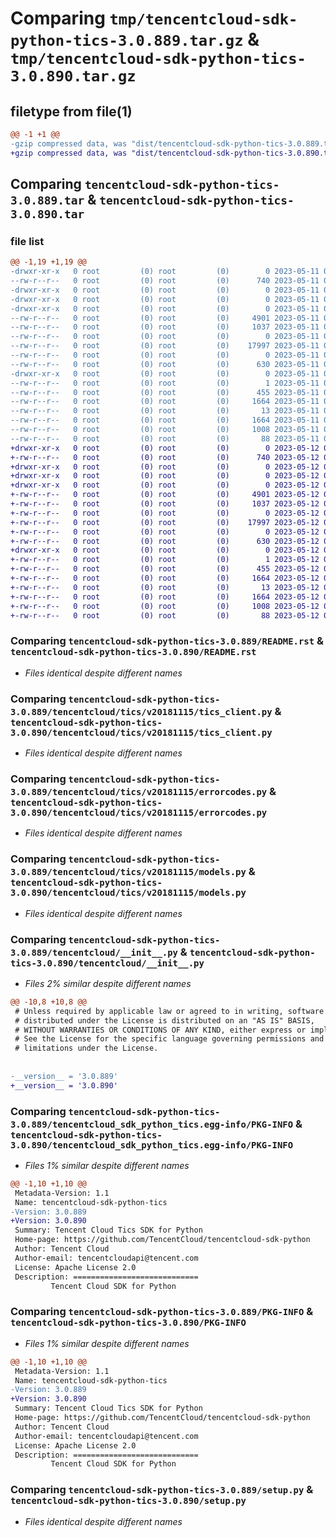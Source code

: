 # Comparing `tmp/tencentcloud-sdk-python-tics-3.0.889.tar.gz` & `tmp/tencentcloud-sdk-python-tics-3.0.890.tar.gz`

## filetype from file(1)

```diff
@@ -1 +1 @@
-gzip compressed data, was "dist/tencentcloud-sdk-python-tics-3.0.889.tar", last modified: Thu May 11 03:23:13 2023, max compression
+gzip compressed data, was "dist/tencentcloud-sdk-python-tics-3.0.890.tar", last modified: Fri May 12 04:10:03 2023, max compression
```

## Comparing `tencentcloud-sdk-python-tics-3.0.889.tar` & `tencentcloud-sdk-python-tics-3.0.890.tar`

### file list

```diff
@@ -1,19 +1,19 @@
-drwxr-xr-x   0 root         (0) root         (0)        0 2023-05-11 03:23:13.000000 tencentcloud-sdk-python-tics-3.0.889/
--rw-r--r--   0 root         (0) root         (0)      740 2023-05-11 03:23:13.000000 tencentcloud-sdk-python-tics-3.0.889/README.rst
-drwxr-xr-x   0 root         (0) root         (0)        0 2023-05-11 03:23:13.000000 tencentcloud-sdk-python-tics-3.0.889/tencentcloud/
-drwxr-xr-x   0 root         (0) root         (0)        0 2023-05-11 03:23:13.000000 tencentcloud-sdk-python-tics-3.0.889/tencentcloud/tics/
-drwxr-xr-x   0 root         (0) root         (0)        0 2023-05-11 03:23:13.000000 tencentcloud-sdk-python-tics-3.0.889/tencentcloud/tics/v20181115/
--rw-r--r--   0 root         (0) root         (0)     4901 2023-05-11 03:23:13.000000 tencentcloud-sdk-python-tics-3.0.889/tencentcloud/tics/v20181115/tics_client.py
--rw-r--r--   0 root         (0) root         (0)     1037 2023-05-11 03:23:13.000000 tencentcloud-sdk-python-tics-3.0.889/tencentcloud/tics/v20181115/errorcodes.py
--rw-r--r--   0 root         (0) root         (0)        0 2023-05-11 03:23:13.000000 tencentcloud-sdk-python-tics-3.0.889/tencentcloud/tics/v20181115/__init__.py
--rw-r--r--   0 root         (0) root         (0)    17997 2023-05-11 03:23:13.000000 tencentcloud-sdk-python-tics-3.0.889/tencentcloud/tics/v20181115/models.py
--rw-r--r--   0 root         (0) root         (0)        0 2023-05-11 03:23:13.000000 tencentcloud-sdk-python-tics-3.0.889/tencentcloud/tics/__init__.py
--rw-r--r--   0 root         (0) root         (0)      630 2023-05-11 03:23:13.000000 tencentcloud-sdk-python-tics-3.0.889/tencentcloud/__init__.py
-drwxr-xr-x   0 root         (0) root         (0)        0 2023-05-11 03:23:13.000000 tencentcloud-sdk-python-tics-3.0.889/tencentcloud_sdk_python_tics.egg-info/
--rw-r--r--   0 root         (0) root         (0)        1 2023-05-11 03:23:13.000000 tencentcloud-sdk-python-tics-3.0.889/tencentcloud_sdk_python_tics.egg-info/dependency_links.txt
--rw-r--r--   0 root         (0) root         (0)      455 2023-05-11 03:23:13.000000 tencentcloud-sdk-python-tics-3.0.889/tencentcloud_sdk_python_tics.egg-info/SOURCES.txt
--rw-r--r--   0 root         (0) root         (0)     1664 2023-05-11 03:23:13.000000 tencentcloud-sdk-python-tics-3.0.889/tencentcloud_sdk_python_tics.egg-info/PKG-INFO
--rw-r--r--   0 root         (0) root         (0)       13 2023-05-11 03:23:13.000000 tencentcloud-sdk-python-tics-3.0.889/tencentcloud_sdk_python_tics.egg-info/top_level.txt
--rw-r--r--   0 root         (0) root         (0)     1664 2023-05-11 03:23:13.000000 tencentcloud-sdk-python-tics-3.0.889/PKG-INFO
--rw-r--r--   0 root         (0) root         (0)     1008 2023-05-11 03:23:13.000000 tencentcloud-sdk-python-tics-3.0.889/setup.py
--rw-r--r--   0 root         (0) root         (0)       88 2023-05-11 03:23:13.000000 tencentcloud-sdk-python-tics-3.0.889/setup.cfg
+drwxr-xr-x   0 root         (0) root         (0)        0 2023-05-12 04:10:03.000000 tencentcloud-sdk-python-tics-3.0.890/
+-rw-r--r--   0 root         (0) root         (0)      740 2023-05-12 04:10:03.000000 tencentcloud-sdk-python-tics-3.0.890/README.rst
+drwxr-xr-x   0 root         (0) root         (0)        0 2023-05-12 04:10:03.000000 tencentcloud-sdk-python-tics-3.0.890/tencentcloud/
+drwxr-xr-x   0 root         (0) root         (0)        0 2023-05-12 04:10:03.000000 tencentcloud-sdk-python-tics-3.0.890/tencentcloud/tics/
+drwxr-xr-x   0 root         (0) root         (0)        0 2023-05-12 04:10:03.000000 tencentcloud-sdk-python-tics-3.0.890/tencentcloud/tics/v20181115/
+-rw-r--r--   0 root         (0) root         (0)     4901 2023-05-12 04:10:03.000000 tencentcloud-sdk-python-tics-3.0.890/tencentcloud/tics/v20181115/tics_client.py
+-rw-r--r--   0 root         (0) root         (0)     1037 2023-05-12 04:10:03.000000 tencentcloud-sdk-python-tics-3.0.890/tencentcloud/tics/v20181115/errorcodes.py
+-rw-r--r--   0 root         (0) root         (0)        0 2023-05-12 04:10:03.000000 tencentcloud-sdk-python-tics-3.0.890/tencentcloud/tics/v20181115/__init__.py
+-rw-r--r--   0 root         (0) root         (0)    17997 2023-05-12 04:10:03.000000 tencentcloud-sdk-python-tics-3.0.890/tencentcloud/tics/v20181115/models.py
+-rw-r--r--   0 root         (0) root         (0)        0 2023-05-12 04:10:03.000000 tencentcloud-sdk-python-tics-3.0.890/tencentcloud/tics/__init__.py
+-rw-r--r--   0 root         (0) root         (0)      630 2023-05-12 04:10:03.000000 tencentcloud-sdk-python-tics-3.0.890/tencentcloud/__init__.py
+drwxr-xr-x   0 root         (0) root         (0)        0 2023-05-12 04:10:03.000000 tencentcloud-sdk-python-tics-3.0.890/tencentcloud_sdk_python_tics.egg-info/
+-rw-r--r--   0 root         (0) root         (0)        1 2023-05-12 04:10:03.000000 tencentcloud-sdk-python-tics-3.0.890/tencentcloud_sdk_python_tics.egg-info/dependency_links.txt
+-rw-r--r--   0 root         (0) root         (0)      455 2023-05-12 04:10:03.000000 tencentcloud-sdk-python-tics-3.0.890/tencentcloud_sdk_python_tics.egg-info/SOURCES.txt
+-rw-r--r--   0 root         (0) root         (0)     1664 2023-05-12 04:10:03.000000 tencentcloud-sdk-python-tics-3.0.890/tencentcloud_sdk_python_tics.egg-info/PKG-INFO
+-rw-r--r--   0 root         (0) root         (0)       13 2023-05-12 04:10:03.000000 tencentcloud-sdk-python-tics-3.0.890/tencentcloud_sdk_python_tics.egg-info/top_level.txt
+-rw-r--r--   0 root         (0) root         (0)     1664 2023-05-12 04:10:03.000000 tencentcloud-sdk-python-tics-3.0.890/PKG-INFO
+-rw-r--r--   0 root         (0) root         (0)     1008 2023-05-12 04:10:03.000000 tencentcloud-sdk-python-tics-3.0.890/setup.py
+-rw-r--r--   0 root         (0) root         (0)       88 2023-05-12 04:10:03.000000 tencentcloud-sdk-python-tics-3.0.890/setup.cfg
```

### Comparing `tencentcloud-sdk-python-tics-3.0.889/README.rst` & `tencentcloud-sdk-python-tics-3.0.890/README.rst`

 * *Files identical despite different names*

### Comparing `tencentcloud-sdk-python-tics-3.0.889/tencentcloud/tics/v20181115/tics_client.py` & `tencentcloud-sdk-python-tics-3.0.890/tencentcloud/tics/v20181115/tics_client.py`

 * *Files identical despite different names*

### Comparing `tencentcloud-sdk-python-tics-3.0.889/tencentcloud/tics/v20181115/errorcodes.py` & `tencentcloud-sdk-python-tics-3.0.890/tencentcloud/tics/v20181115/errorcodes.py`

 * *Files identical despite different names*

### Comparing `tencentcloud-sdk-python-tics-3.0.889/tencentcloud/tics/v20181115/models.py` & `tencentcloud-sdk-python-tics-3.0.890/tencentcloud/tics/v20181115/models.py`

 * *Files identical despite different names*

### Comparing `tencentcloud-sdk-python-tics-3.0.889/tencentcloud/__init__.py` & `tencentcloud-sdk-python-tics-3.0.890/tencentcloud/__init__.py`

 * *Files 2% similar despite different names*

```diff
@@ -10,8 +10,8 @@
 # Unless required by applicable law or agreed to in writing, software
 # distributed under the License is distributed on an "AS IS" BASIS,
 # WITHOUT WARRANTIES OR CONDITIONS OF ANY KIND, either express or implied.
 # See the License for the specific language governing permissions and
 # limitations under the License.
 
 
-__version__ = '3.0.889'
+__version__ = '3.0.890'
```

### Comparing `tencentcloud-sdk-python-tics-3.0.889/tencentcloud_sdk_python_tics.egg-info/PKG-INFO` & `tencentcloud-sdk-python-tics-3.0.890/tencentcloud_sdk_python_tics.egg-info/PKG-INFO`

 * *Files 1% similar despite different names*

```diff
@@ -1,10 +1,10 @@
 Metadata-Version: 1.1
 Name: tencentcloud-sdk-python-tics
-Version: 3.0.889
+Version: 3.0.890
 Summary: Tencent Cloud Tics SDK for Python
 Home-page: https://github.com/TencentCloud/tencentcloud-sdk-python
 Author: Tencent Cloud
 Author-email: tencentcloudapi@tencent.com
 License: Apache License 2.0
 Description: ============================
         Tencent Cloud SDK for Python
```

### Comparing `tencentcloud-sdk-python-tics-3.0.889/PKG-INFO` & `tencentcloud-sdk-python-tics-3.0.890/PKG-INFO`

 * *Files 1% similar despite different names*

```diff
@@ -1,10 +1,10 @@
 Metadata-Version: 1.1
 Name: tencentcloud-sdk-python-tics
-Version: 3.0.889
+Version: 3.0.890
 Summary: Tencent Cloud Tics SDK for Python
 Home-page: https://github.com/TencentCloud/tencentcloud-sdk-python
 Author: Tencent Cloud
 Author-email: tencentcloudapi@tencent.com
 License: Apache License 2.0
 Description: ============================
         Tencent Cloud SDK for Python
```

### Comparing `tencentcloud-sdk-python-tics-3.0.889/setup.py` & `tencentcloud-sdk-python-tics-3.0.890/setup.py`

 * *Files identical despite different names*

